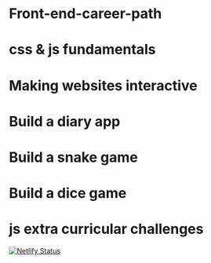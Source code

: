# Front-end-career-path
# css & js fundamentals
# Making websites interactive
# Build a diary app
# Build a snake game
# Build a dice game
# js extra curricular challenges

[![Netlify Status](https://api.netlify.com/api/v1/badges/ab82d375-537e-42a3-a7e2-9029fa09eb46/deploy-status)](https://app.netlify.com/sites/anitadevfrontend/deploys)
